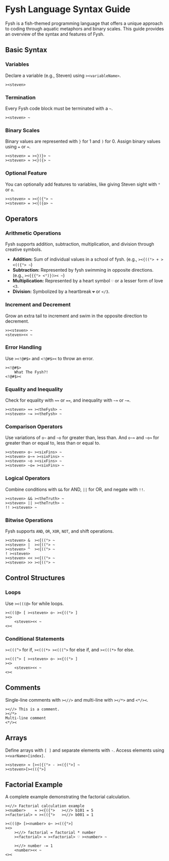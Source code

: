 # Fysh Language Syntax Guide

Fysh is a fish-themed programming language that offers a unique approach to
coding through aquatic metaphors and binary scales. This guide provides an
overview of the syntax and features of Fysh.

## Basic Syntax

### Variables

Declare a variable (e.g., Steven) using `><variableName>`.

```fysh
><steven>
```

### Termination

Every Fysh code block must be terminated with a `~`.

```fysh
><steven> ~
```

### Binary Scales

Binary values are represented with `}` for 1 and `)` for 0. Assign binary values
using `=` or `≈`.

```fysh
><steven> = ><})}> ~
><steven> ≈ ><}({> ~
```

### Optional Feature

You can optionally add features to variables, like giving Steven sight with `°`
or `o`.

```fysh
><steven> ≈ ><{({°> ~
><steven> = ><{({o> ~
```

## Operators

### Arithmetic Operations

Fysh supports addition, subtraction, multiplication, and division through
creative symbols.

- **Addition:** Sum of individual values in a school of fysh. (e.g.,
  `><{((°> + ><(({°> ~`)
- **Subtraction:** Represented by fysh swimming in opposite directions. (e.g.,
  `><{{{°> <°)})>< ~`)
- **Multiplication:** Represented by a heart symbol `♡` or a lesser form of love
  `<3`.
- **Division:** Symbolized by a heartbreak `💔` or `</3`.

### Increment and Decrement

Grow an extra tail to increment and swim in the opposite direction to decrement.

```fysh
>><steven> ~
<steven><< ~
```

### Error Handling

Use `><!@#$>` and `<!@#$><` to throw an error.

```fysh
><!@#$>
    What The Fysh?!
<!@#$><
```

### Equality and Inequality

Check for equality with `≈≈` or `==`, and inequality with `~≈` or `~=`.

```fysh
><steven> ≈≈ ><theFysh> ~
><steven> ~= ><theFysh> ~
```

### Comparison Operators

Use variations of `o~` and `~o` for greater than, less than. And `o~≈` and `~o≈`
for greater than or equal to, less than or equal to.

```fysh
><steven> o~ ><sixFins> ~
><steven> o~≈ ><sixFins> ~
><steven> ~o ><sixFins> ~
><steven> ~o= ><sixFins> ~
```

### Logical Operators

Combine conditions with `&&` for AND, `||` for OR, and negate with `!!`.

```fysh
><steven> && ><theTruth> ~
><steven> || ><theTruth> ~
!! ><steven> ~
```

### Bitwise Operations

Fysh supports `AND`, `OR`, `XOR`, `NOT`, and shift operations.

```fysh
><steven> &  ><{((°> ~
><steven> |  ><{((°> ~
><steven> ^  ><{((°> ~
! ><steven>
><steven> << ><{((°> ~
><steven> >> ><{((°> ~
```

## Control Structures

### Loops

Use `><(((@>` for while loops.

```fysh
><(((@> [ ><steven> o~ ><{((°> ]
><>
    <steven><< ~
<><
```

### Conditional Statements

`><(((^>` for if, `><(((*> ><(((^>` for else if, and `><(((*>` for else.

```fysh
><(((^> [ ><steven> o~ ><{((°> ]
><>
    <steven><< ~
<><
```

## Comments

Single-line comments with `><//>` and multi-line with `></*>` and `<*/><`.

```fysh
><//> This is a comment.
></*>
Multi-line comment
<*/><
```

## Arrays

Define arrays with `[ ]` and separate elements with `-`. Access elements using
`><varName>[index]`.

```fysh
><steven> ≈ [><({(°> - ><({(°>] ~
><steven>[><(({°>]
```

## Factorial Example

A complete example demonstrating the factorial calculation.

```fysh
><//> Factorial calculation example
><number>    ≈ ><{({°>   ><//> b101 = 5
><factorial> ≈ ><(({°>   ><//> b001 = 1

><(((@> [><number> o~ ><(({°>]
><>
    ><//> factorial = factorial * number
    ><factorial> ≈ ><factorial> ♡ ><number> ~

    ><//> number -= 1
    <number><< ~
<><
```
